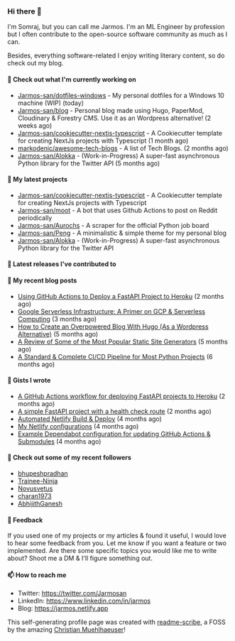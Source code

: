 ### Hi there 👋

I'm Somraj, but you can call me Jarmos. I'm an ML Engineer by profession but I often contribute to the open-source software community as much as I can.

Besides, everything software-related I enjoy writing literary content, so do check out my blog.

#### 👷 Check out what I'm currently working on

- [Jarmos-san/dotfiles-windows](https://github.com/Jarmos-san/dotfiles-windows) - My personal dotfiles for a Windows 10 machine (WIP) (today)
- [Jarmos-san/blog](https://github.com/Jarmos-san/blog) - Personal blog made using Hugo, PaperMod, Cloudinary &amp; Forestry CMS. Use it as an Wordpress alternative! (2 weeks ago)
- [Jarmos-san/cookiecutter-nextjs-typescript](https://github.com/Jarmos-san/cookiecutter-nextjs-typescript) - A Cookiecutter template for creating NextJs projects with Typescript (1 month ago)
- [markodenic/awesome-tech-blogs](https://github.com/markodenic/awesome-tech-blogs) - A list of Tech Blogs. (2 months ago)
- [Jarmos-san/Alokka](https://github.com/Jarmos-san/Alokka) - (Work-in-Progress) A super-fast asynchronous Python library for the Twitter API (5 months ago)

#### 🌱 My latest projects

- [Jarmos-san/cookiecutter-nextjs-typescript](https://github.com/Jarmos-san/cookiecutter-nextjs-typescript) - A Cookiecutter template for creating NextJs projects with Typescript
- [Jarmos-san/moot](https://github.com/Jarmos-san/moot) - A bot that uses Github Actions to post on Reddit periodically
- [Jarmos-san/Aurochs](https://github.com/Jarmos-san/Aurochs) - A scraper for the official Python job board
- [Jarmos-san/Peng](https://github.com/Jarmos-san/Peng) - A minimalistic &amp; simple theme for my personal blog
- [Jarmos-san/Alokka](https://github.com/Jarmos-san/Alokka) - (Work-in-Progress) A super-fast asynchronous Python library for the Twitter API

#### 🔭 Latest releases I've contributed to


#### 📜 My recent blog posts

- [Using GitHub Actions to Deploy a FastAPI Project to Heroku](https://jarmos.netlify.app/posts/using-github-actions-to-deploy-a-fastapi-project-to-heroku/) (2 months ago)
- [Google Serverless Infrastructure: A Primer on GCP &amp; Serverless Computing](https://jarmos.netlify.app/posts/details-of-google-serverless-computing/) (3 months ago)
- [How to Create an Overpowered Blog With Hugo (As a Wordpress Alternative)](https://jarmos.netlify.app/posts/blogging-with-hugo-as-an-wordpress-alternative/) (5 months ago)
- [A Review of Some of the Most Popular Static Site Generators](https://jarmos.netlify.app/posts/reviewing-popular-static-site-generators/) (5 months ago)
- [A Standard	&amp; Complete CI/CD Pipeline for Most Python Projects](https://jarmos.netlify.app/posts/a-standard-ci-cd-pipeline-for-python-projects/) (6 months ago)

#### 📓 Gists I wrote

- [A GitHub Actions workflow for deploying FastAPI projects to Heroku](https://gist.github.com/8c2cf1718ab7c1ced7a1e54fa8e29e79) (2 months ago)
- [A simple FastAPI project with a health check route](https://gist.github.com/0b655a3f75b698833188922b714562e5) (2 months ago)
- [Automated Netlify Build &amp; Deploy](https://gist.github.com/d4f41f18c96770b9b8286c5b69753b58) (4 months ago)
- [My Netlify configurations](https://gist.github.com/e0d160ae26799d85a856fb1d9b756df4) (4 months ago)
- [Example Dependabot configuration for updating GitHub Actions &amp; Submodules](https://gist.github.com/0a2fa445098b6fbc94ee2074bd8137b7) (4 months ago)

#### 👯 Check out some of my recent followers

- [bhupeshpradhan](https://github.com/bhupeshpradhan)
- [Trainee-Ninja](https://github.com/Trainee-Ninja)
- [Novusvetus](https://github.com/Novusvetus)
- [charan1973](https://github.com/charan1973)
- [AbhijithGanesh](https://github.com/AbhijithGanesh)

#### 💬 Feedback

If you used one of my projects or my articles & found it useful, I would love to hear some feedback from you. Let me know if you want a feature or two implemented. Are there some specific topics you would like me to write about? Shoot me a DM & I'll figure something out.

#### 📫 How to reach me

- Twitter: https://twitter.com/Jarmosan
- LinkedIn: https://www.linkedin.com/in/jarmos
- Blog: https://jarmos.netlify.app

This self-generating profile page was created with [readme-scribe](https://github.com/muesli/readme-scribe), a FOSS by the amazing [Christian Muehlhaeuser](https://github.com/muesli)!
